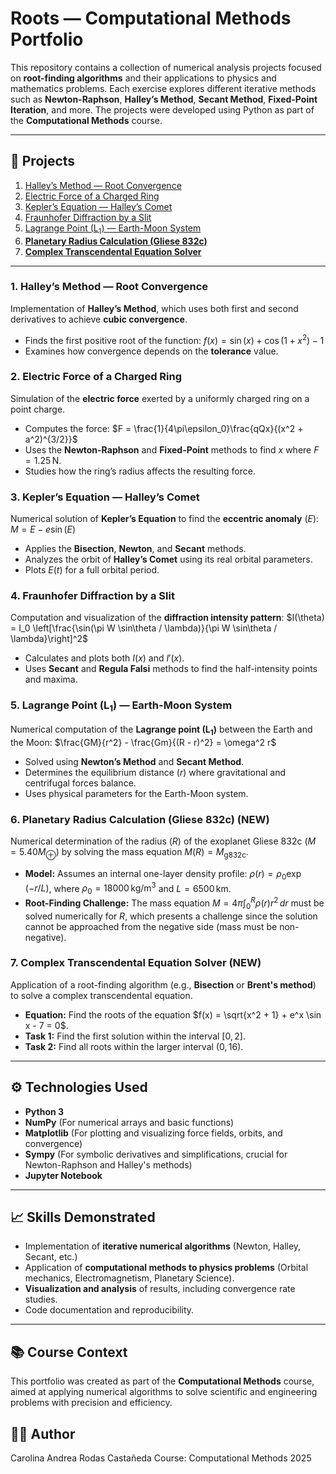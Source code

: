 # Roots — Computational Methods Portfolio

This repository contains a collection of numerical analysis projects focused on **root-finding algorithms** and their applications to physics and mathematics problems.
Each exercise explores different iterative methods such as **Newton-Raphson**, **Halley’s Method**, **Secant Method**, **Fixed-Point Iteration**, and more.
The projects were developed using Python as part of the **Computational Methods** course.

---

## 📜 Projects

1.  [Halley’s Method — Root Convergence](#1-halleys-method--root-convergence)
2.  [Electric Force of a Charged Ring](#2-electric-force-of-a-charged-ring)
3.  [Kepler’s Equation — Halley’s Comet](#3-keplers-equation--halleys-comet)
4.  [Fraunhofer Diffraction by a Slit](#4-fraunhofer-diffraction-by-a-slit)
5.  [Lagrange Point ($\text{L}_1$) — Earth-Moon System](#5-lagrange-point-l_1--earth-moon-system)
6.  [**Planetary Radius Calculation (Gliese 832c)**](#6-planetary-radius-calculation-gliese-832c)
7.  [**Complex Transcendental Equation Solver**](#7-complex-transcendental-equation-solver)

---

### 1. Halley’s Method — Root Convergence

Implementation of **Halley’s Method**, which uses both first and second derivatives to achieve **cubic convergence**.
* Finds the first positive root of the function: $f(x) = \sin(x) + \cos(1 + x^2) - 1$
* Examines how convergence depends on the **tolerance** value.

### 2. Electric Force of a Charged Ring

Simulation of the **electric force** exerted by a uniformly charged ring on a point charge.
* Computes the force: $F = \frac{1}{4\pi\epsilon_0}\frac{qQx}{(x^2 + a^2)^{3/2}}$
* Uses the **Newton-Raphson** and **Fixed-Point** methods to find $x$ where $F = 1.25\,\text{N}$.
* Studies how the ring’s radius affects the resulting force.

### 3. Kepler’s Equation — Halley’s Comet

Numerical solution of **Kepler’s Equation** to find the **eccentric anomaly** ($E$): $M = E - e\sin(E)$
* Applies the **Bisection**, **Newton**, and **Secant** methods.
* Analyzes the orbit of **Halley’s Comet** using its real orbital parameters.
* Plots $E(t)$ for a full orbital period.

### 4. Fraunhofer Diffraction by a Slit

Computation and visualization of the **diffraction intensity pattern**: $I(\theta) = I_0 \left[\frac{\sin(\pi W \sin\theta / \lambda)}{\pi W \sin\theta / \lambda}\right]^2$
* Calculates and plots both $I(x)$ and $I'(x)$.
* Uses **Secant** and **Regula Falsi** methods to find the half-intensity points and maxima.

### 5. Lagrange Point ($\text{L}_1$) — Earth-Moon System

Numerical computation of the **Lagrange point ($\text{L}_1$)** between the Earth and the Moon: $\frac{GM}{r^2} - \frac{Gm}{(R - r)^2} = \omega^2 r$
* Solved using **Newton’s Method** and **Secant Method**.
* Determines the equilibrium distance ($r$) where gravitational and centrifugal forces balance.
* Uses physical parameters for the Earth-Moon system.

### 6. Planetary Radius Calculation (Gliese 832c) (NEW)

Numerical determination of the radius ($R$) of the exoplanet Gliese 832c ($M=5.40 M_{\oplus}$) by solving the mass equation $M(R) = M_{\text{g832c}}$.
* **Model:** Assumes an internal one-layer density profile: $\rho(r)=\rho_0 \exp(-r/L)$, where $\rho_0=18000\,\text{kg/m}^3$ and $L=6500\,\text{km}$.
* **Root-Finding Challenge:** The mass equation $M=4\pi\int_0^R \rho(r)r^2\,dr$ must be solved numerically for $R$, which presents a challenge since the solution cannot be approached from the negative side (mass must be non-negative).

### 7. Complex Transcendental Equation Solver (NEW)

Application of a root-finding algorithm (e.g., **Bisection** or **Brent's method**) to solve a complex transcendental equation.
* **Equation:** Find the roots of the equation $f(x) = \sqrt{x^2 + 1} + e^x \sin x - 7 = 0$.
* **Task 1:** Find the first solution within the interval $[0, 2]$.
* **Task 2:** Find all roots within the larger interval $(0, 16)$.

---

## ⚙️ Technologies Used

* **Python 3**
* **NumPy** (For numerical arrays and basic functions)
* **Matplotlib** (For plotting and visualizing force fields, orbits, and convergence)
* **Sympy** (For symbolic derivatives and simplifications, crucial for Newton-Raphson and Halley's methods)
* **Jupyter Notebook**

---

## 📈 Skills Demonstrated

* Implementation of **iterative numerical algorithms** (Newton, Halley, Secant, etc.)
* Application of **computational methods to physics problems** (Orbital mechanics, Electromagnetism, Planetary Science).
* **Visualization and analysis** of results, including convergence rate studies.
* Code documentation and reproducibility.

---

## 📚 Course Context

This portfolio was created as part of the **Computational Methods** course, aimed at applying numerical algorithms to solve scientific and engineering problems with precision and efficiency.

## 🧑‍💻 Author

Carolina Andrea Rodas Castañeda
Course: Computational Methods
2025



